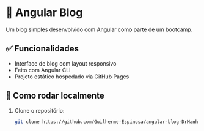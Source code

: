 # 📰 Angular Blog

Um blog simples desenvolvido com Angular como parte de um bootcamp.

## ✅ Funcionalidades

- Interface de blog com layout responsivo
- Feito com Angular CLI
- Projeto estático hospedado via GitHub Pages

## 🚀 Como rodar localmente

1. Clone o repositório:
   ```bash
   git clone https://github.com/Guilherme-Espinosa/angular-blog-DrManhattan.git
